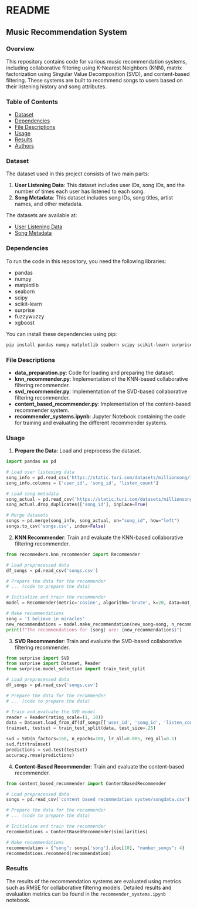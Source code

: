 # README

## Music Recommendation System

### Overview

This repository contains code for various music recommendation systems, including collaborative filtering using K-Nearest Neighbors (KNN), matrix factorization using Singular Value Decomposition (SVD), and content-based filtering. These systems are built to recommend songs to users based on their listening history and song attributes.

### Table of Contents

- [Dataset](#dataset)
- [Dependencies](#dependencies)
- [File Descriptions](#file-descriptions)
- [Usage](#usage)
- [Results](#results)
- [Authors](#authors)

### Dataset

The dataset used in this project consists of two main parts:

1. **User Listening Data**: This dataset includes user IDs, song IDs, and the number of times each user has listened to each song.
2. **Song Metadata**: This dataset includes song IDs, song titles, artist names, and other metadata.

The datasets are available at:
- [User Listening Data](https://static.turi.com/datasets/millionsong/10000.txt)
- [Song Metadata](https://static.turi.com/datasets/millionsong/song_data.csv)

### Dependencies

To run the code in this repository, you need the following libraries:

- pandas
- numpy
- matplotlib
- seaborn
- scipy
- scikit-learn
- surprise
- fuzzywuzzy
- xgboost

You can install these dependencies using pip:

```bash
pip install pandas numpy matplotlib seaborn scipy scikit-learn surprise fuzzywuzzy xgboost
```

### File Descriptions

- **data_preparation.py**: Code for loading and preparing the dataset.
- **knn_recommender.py**: Implementation of the KNN-based collaborative filtering recommender.
- **svd_recommender.py**: Implementation of the SVD-based collaborative filtering recommender.
- **content_based_recommender.py**: Implementation of the content-based recommender system.
- **recommender_systems.ipynb**: Jupyter Notebook containing the code for training and evaluating the different recommender systems.

### Usage

1. **Prepare the Data**: Load and preprocess the dataset.

```python
import pandas as pd

# Load user listening data
song_info = pd.read_csv('https://static.turi.com/datasets/millionsong/10000.txt', sep='\t', header=None)
song_info.columns = ['user_id', 'song_id', 'listen_count']

# Load song metadata
song_actual = pd.read_csv('https://static.turi.com/datasets/millionsong/song_data.csv')
song_actual.drop_duplicates(['song_id'], inplace=True)

# Merge datasets
songs = pd.merge(song_info, song_actual, on="song_id", how="left")
songs.to_csv('songs.csv', index=False)
```

2. **KNN Recommender**: Train and evaluate the KNN-based collaborative filtering recommender.

```python
from recommeders.knn_recommender import Recommender

# Load preprocessed data
df_songs = pd.read_csv('songs.csv')

# Prepare the data for the recommender
# ... (code to prepare the data)

# Initialize and train the recommender
model = Recommender(metric='cosine', algorithm='brute', k=20, data=mat_songs_features, decode_id_song=decode_id_song)

# Make recommendations
song = 'I believe in miracles'
new_recommendations = model.make_recommendation(new_song=song, n_recommendations=10)
print(f"The recommendations for {song} are: {new_recommendations}")
```

3. **SVD Recommender**: Train and evaluate the SVD-based collaborative filtering recommender.

```python
from surprise import SVD
from surprise import Dataset, Reader
from surprise.model_selection import train_test_split

# Load preprocessed data
df_songs = pd.read_csv('songs.csv')

# Prepare the data for the recommender
# ... (code to prepare the data)

# Train and evaluate the SVD model
reader = Reader(rating_scale=(1, 10))
data = Dataset.load_from_df(df_songs[['user_id', 'song_id', 'listen_count']], reader)
trainset, testset = train_test_split(data, test_size=.25)

svd = SVD(n_factors=160, n_epochs=100, lr_all=0.005, reg_all=0.1)
svd.fit(trainset)
predictions = svd.test(testset)
accuracy.rmse(predictions)
```

4. **Content-Based Recommender**: Train and evaluate the content-based recommender.

```python
from content_based_recommender import ContentBasedRecommender

# Load preprocessed data
songs = pd.read_csv('content based recommedation system/songdata.csv')

# Prepare the data for the recommender
# ... (code to prepare the data)

# Initialize and train the recommender
recommedations = ContentBasedRecommender(similarities)

# Make recommendations
recommendation = {"song": songs['song'].iloc[10], "number_songs": 4}
recommedations.recommend(recommendation)
```

### Results

The results of the recommendation systems are evaluated using metrics such as RMSE for collaborative filtering models. Detailed results and evaluation metrics can be found in the `recommender_systems.ipynb` notebook.
